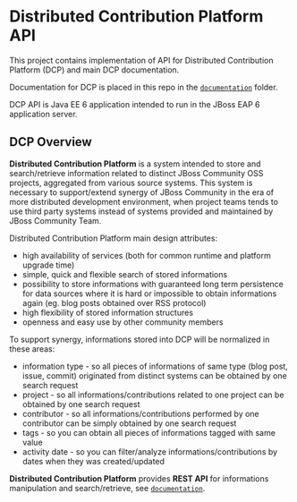 Distributed Contribution Platform API
=====================================

This project contains implementation of API for Distributed Contribution Platform (DCP) and main DCP documentation.

Documentation for DCP is placed in this repo in the [`documentation`](documentation) folder.

DCP API is Java EE 6 application intended to run in the JBoss EAP 6 application server.

## DCP Overview

**Distributed Contribution Platform** is a system intended to store and 
search/retrieve information related to distinct JBoss Community OSS projects, 
aggregated from various source systems. 
This system is necessary to support/extend synergy of JBoss Community in the 
era of more distributed development environment, when project teams tends to 
use third party systems instead of systems provided and maintained by JBoss 
Community Team.

Distributed Contribution Platform main design attributes:

* high availability of services (both for common runtime and platform upgrade time)
* simple, quick and flexible search of stored informations
* possibility to store informations with guaranteed long term persistence for data sources where it is hard or impossible to obtain informations again (eg. blog posts obtained over RSS protocol)
* high flexibility of stored information structures
* openness and easy use by other community members

To support synergy, informations stored into DCP will be normalized in these areas:

* information type - so all pieces of informations of same type (blog post, issue, commit) originated from distinct systems can be obtained by one search request
* project - so all informations/contributions related to one project can be obtained by one search request
* contributor - so all informations/contributions performed by one contributor can be simply obtained by one search request
* tags - so you can obtain all pieces of informations tagged with same value
* activity date - so you can filter/analyze informations/contributions by dates when they was created/updated   

**Distributed Contribution Platform** provides **REST API** for informations manipulation and search/retrieve, see [`documentation`](documentation).
